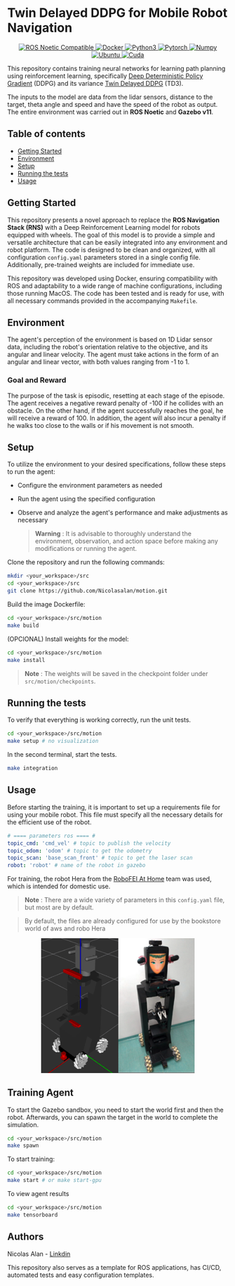 # Twin Delayed DDPG for Mobile Robot Navigation

<p align="center">
  <a href="http://wiki.ros.org/noetic">
    <img src="https://img.shields.io/badge/ROS-Noetic-yellow" alt="ROS Noetic Compatible">
  </a>
  <a href="https://docs.docker.com/">
    <img src="https://img.shields.io/badge/Docker-v20.10.21-blue" alt="Docker">
  </a>
  <a href="https://www.python.org/">
    <img src="https://img.shields.io/badge/Python-v3.8.10-brightgreen" alt="Python3">
  </a>
  <a href="https://pytorch.org/">
    <img src="https://img.shields.io/badge/PyTorch-v1.13.1-orange" alt="Pytorch">
  </a>
  <a href="https://numpy.org/">
    <img src="https://img.shields.io/badge/NumPy-v1.17.4-blueviolet" alt="Numpy">
  </a>
  <a href="https://releases.ubuntu.com/">
    <img src="https://img.shields.io/badge/Ubuntu-v20.04-9cf" alt="Ubuntu">
  </a>
  <a href="https://developer.nvidia.com/cuda-downloads">
    <img src="https://img.shields.io/badge/Cuda-v11.8-red" alt="Cuda">
  </a>
</p>


This repository contains training neural networks for learning path planning using reinforcement learning, specifically [Deep Deterministic Policy Gradient](https://spinningup.openai.com/en/latest/algorithms/ddpg.html#id1) (DDPG) and its variance [Twin Delayed DDPG](https://spinningup.openai.com/en/latest/algorithms/td3.html#id1) (TD3).

The inputs to the model are data from the lidar sensors, distance to the target, theta angle and speed and have the speed of the robot as output. The entire environment was carried out in **ROS Noetic** and **Gazebo v11**.

## Table of contents  

- [Getting Started](#Getting-Started) 
- [Environment](#Environment) 
- [Setup](#Setup)
- [Running the tests](#Running-the-tests)
- [Usage](#Usage)

## Getting Started
<a name="Getting-Started"></a>

This repository presents a novel approach to replace the **ROS Navigation Stack (RNS)** with a Deep Reinforcement Learning model for robots equipped with wheels. The goal of this model is to provide a simple and versatile architecture that can be easily integrated into any environment and robot platform. The code is designed to be clean and organized, with all configuration ``config.yaml`` parameters stored in a single config file. Additionally, pre-trained weights are included for immediate use.

This repository was developed using Docker, ensuring compatibility with ROS and adaptability to a wide range of machine configurations, including those running MacOS. The code has been tested and is ready for use, with all necessary commands provided in the accompanying ``Makefile``.

## Environment
<a name="Environment"></a>

The agent's perception of the environment is based on 1D Lidar sensor data, including the robot's orientation relative to the objective, and its angular and linear velocity. The agent must take actions in the form of an angular and linear vector, with both values ranging from -1 to 1.

### Goal and Reward
The purpose of the task is episodic, resetting at each stage of the episode. The agent receives a negative reward penalty of -100 if he collides with an obstacle. On the other hand, if the agent successfully reaches the goal, he will receive a reward of 100. In addition, the agent will also incur a penalty if he walks too close to the walls or if his movement is not smooth.

## Setup
<a name="Setup"></a>

To utilize the environment to your desired specifications, follow these steps to run the agent:

- Configure the environment parameters as needed
- Run the agent using the specified configuration
- Observe and analyze the agent's performance and make adjustments as necessary

  > **Warning** :
  > It is advisable to thoroughly understand the environment, observation, and action space before making any modifications or running the agent.

Clone the repository and run the following commands:

```bash
mkdir <your_workspace>/src
cd <your_workspace>/src
git clone https://github.com/Nicolasalan/motion.git
```

Build the image Dockerfile:

```bash
cd <your_workspace>/src/motion
make build
```

(OPCIONAL) Install weights for the model:

```bash
cd <your_workspace>/src/motion
make install
```
  > **Note** :
  > The weights will be saved in the checkpoint folder under `src/motion/checkpoints`.

## Running the tests

<a name="Running-the-tests"></a>

To verify that everything is working correctly, run the unit tests.
```bash
cd <your_workspace>/src/motion
make setup # no visualization
```
In the second terminal, start the tests.
```bash
make integration
```

## Usage

<a name="Usage"></a>

Before starting the training, it is important to set up a requirements file for using your mobile robot. This file must specify all the necessary details for the efficient use of the robot.

```yaml
# ==== parameters ros ==== #
topic_cmd: 'cmd_vel' # topic to publish the velocity
topic_odom: 'odom' # topic to get the odometry
topic_scan: 'base_scan_front' # topic to get the laser scan
robot: 'robot' # name of the robot in gazebo
```
For training, the robot Hera from the [RoboFEI At Home](https://github.com/robofei-home) team was used, which is intended for domestic use.
  > **Note** :
  > There are a wide variety of parameters in this `config.yaml` file, but most are by default.
  
  > By default, the files are already configured for use by the bookstore world of aws and robo Hera

<div align="center">
     <img src="https://raw.githubusercontent.com/Home-Environment-Robot-Assistant/hera_description/master/doc/hera2020.png" alt="Hera Robot" width="350px">
</div>

## Training Agent

To start the Gazebo sandbox, you need to start the world first and then the robot. Afterwards, you can spawn the target in the world to complete the simulation.
```bash
cd <your_workspace>/src/motion
make spawn
```

To start training:

```bash
cd <your_workspace>/src/motion
make start # or make start-gpu
```

To view agent results

```bash
cd <your_workspace>/src/motion
make tensorboard
```

## Authors
Nicolas Alan - [Linkdin](https://www.linkedin.com/in/nicolas-alan-grotti/)

This repository also serves as a template for ROS applications, has CI/CD, automated tests and easy configuration templates.
